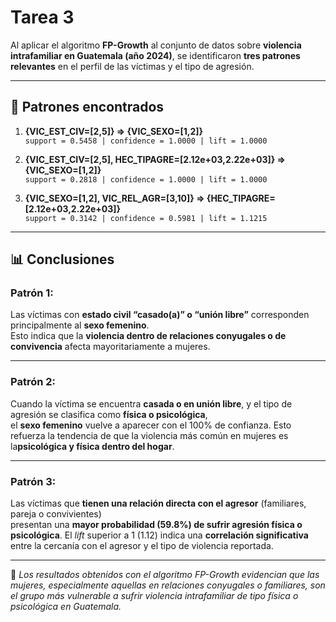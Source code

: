 # Tarea 3

Al aplicar el algoritmo **FP-Growth** al conjunto de datos sobre **violencia intrafamiliar en Guatemala (año 2024)**, se identificaron **tres patrones relevantes** en el perfil de las víctimas y el tipo de agresión.  

---

## 🔹 Patrones encontrados

1. **{VIC_EST_CIV=[2,5]} ⇒ {VIC_SEXO=[1,2]}**  
   `support = 0.5458 | confidence = 1.0000 | lift = 1.0000`

2. **{VIC_EST_CIV=[2,5], HEC_TIPAGRE=[2.12e+03,2.22e+03]} ⇒ {VIC_SEXO=[1,2]}**  
   `support = 0.2818 | confidence = 1.0000 | lift = 1.0000`

3. **{VIC_SEXO=[1,2], VIC_REL_AGR=[3,10]} ⇒ {HEC_TIPAGRE=[2.12e+03,2.22e+03]}**  
   `support = 0.3142 | confidence = 0.5981 | lift = 1.1215`

---

## 📊 Conclusiones

### **Patrón 1:**  
Las víctimas con **estado civil “casado(a)” o “unión libre”** corresponden principalmente al **sexo femenino**.  
Esto indica que la **violencia dentro de relaciones conyugales o de convivencia** afecta mayoritariamente a mujeres.

---

### **Patrón 2:**  
Cuando la víctima se encuentra **casada o en unión libre**, y el tipo de agresión se clasifica como **física o psicológica**,  
el **sexo femenino** vuelve a aparecer con el 100% de confianza. Esto refuerza la tendencia de que la violencia más común en mujeres es la**psicológica y física dentro del hogar**.

---

### **Patrón 3:**  
Las víctimas que **tienen una relación directa con el agresor** (familiares, pareja o convivientes)  
presentan una **mayor probabilidad (59.8%) de sufrir agresión física o psicológica**. El *lift* superior a 1 (1.12) indica una **correlación significativa** entre la cercanía con el agresor y el tipo de violencia reportada.

---

📌 *Los resultados obtenidos con el algoritmo FP-Growth evidencian que las mujeres, especialmente aquellas en relaciones conyugales o familiares, son el grupo más vulnerable a sufrir violencia intrafamiliar de tipo física o psicológica en Guatemala.*


